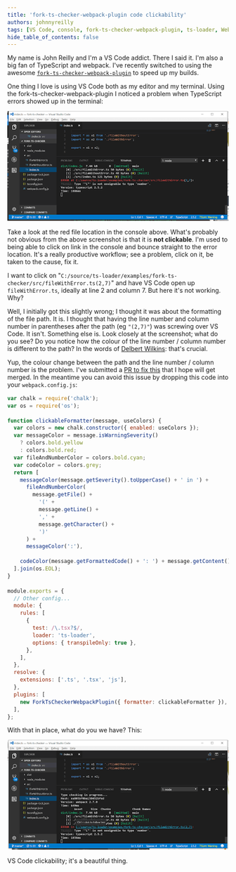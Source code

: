 ```yaml
---
title: 'fork-ts-checker-webpack-plugin code clickability'
authors: johnnyreilly
tags: [VS Code, console, fork-ts-checker-webpack-plugin, ts-loader, Webpack]
hide_table_of_contents: false
---
```


My name is John Reilly and I'm a VS Code addict. There I said it. I'm also a big fan of TypeScript and webpack. I've recently switched to using the awesome [`fork-ts-checker-webpack-plugin`](https://www.npmjs.com/package/fork-ts-checker-webpack-plugin) to speed up my builds.

One thing I love is using VS Code both as my editor and my terminal. Using the fork-ts-checker-webpack-plugin I noticed a problem when TypeScript errors showed up in the terminal:

![](Screenshot-2017-09-12-06.12.25.png)

Take a look at the red file location in the console above. What's probably not obvious from the above screenshot is that it is **not clickable**. I'm used to being able to click on link in the console and bounce straight to the error location. It's a really productive workflow; see a problem, click on it, be taken to the cause, fix it.

I want to click on "`C:/source/ts-loader/examples/fork-ts-checker/src/fileWithError.ts(2,7)`" and have VS Code open up `fileWithError.ts`, ideally at line 2 and column 7. But here it's not working. Why?

Well, I initially got this slightly wrong; I thought it was about the formatting of the file path. It is. I thought that having the line number and column number in parentheses after the path (eg `"(2,7)"`) was screwing over VS Code. It isn't. Something else is. Look closely at the screenshot; what do you see? Do you notice how the colour of the line number / column number is different to the path? In the words of [Delbert Wilkins](https://youtu.be/281jMxOvP5k): that's crucial.

Yup, the colour change between the path and the line number / column number is the problem. I've submitted a [PR to fix this](https://github.com/Realytics/fork-ts-checker-webpack-plugin/pull/48) that I hope will get merged. In the meantime you can avoid this issue by dropping this code into your `webpack.config.js`:

```js
var chalk = require('chalk');
var os = require('os');

function clickableFormatter(message, useColors) {
  var colors = new chalk.constructor({ enabled: useColors });
  var messageColor = message.isWarningSeverity()
    ? colors.bold.yellow
    : colors.bold.red;
  var fileAndNumberColor = colors.bold.cyan;
  var codeColor = colors.grey;
  return [
    messageColor(message.getSeverity().toUpperCase() + ' in ') +
      fileAndNumberColor(
        message.getFile() +
          '(' +
          message.getLine() +
          ',' +
          message.getCharacter() +
          ')'
      ) +
      messageColor(':'),

    codeColor(message.getFormattedCode() + ': ') + message.getContent(),
  ].join(os.EOL);
}

module.exports = {
  // Other config...
  module: {
    rules: [
      {
        test: /\.tsx?$/,
        loader: 'ts-loader',
        options: { transpileOnly: true },
      },
    ],
  },
  resolve: {
    extensions: ['.ts', '.tsx', 'js'],
  },
  plugins: [
    new ForkTsCheckerWebpackPlugin({ formatter: clickableFormatter }), // Here we get our clickability back
  ],
};
```

With that in place, what do you we have? This:

![](Screenshot-2017-09-12-06.35.48.png)

VS Code clickability; it's a beautiful thing.
